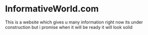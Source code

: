 # InformativeWorld.com
This is a website which gives u many information right now its under construction but i promise when it will be ready it will look solid
